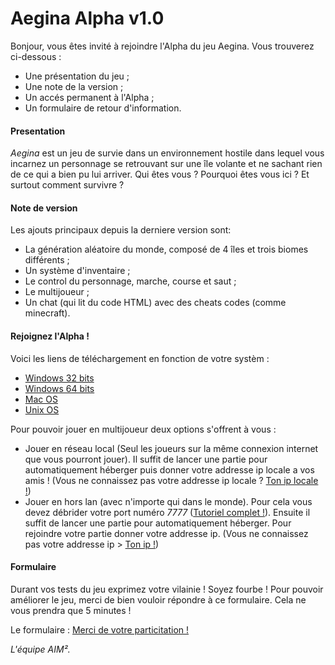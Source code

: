 # Aegina Alpha v1.0

Bonjour, vous êtes invité à rejoindre l'Alpha du jeu Aegina. Vous trouverez ci-dessous :

* Une présentation du jeu ;
* Une note de la version ;
* Un accés permanent à l'Alpha ;
* Un formulaire de retour d'information. 

#### Presentation

*Aegina* est un jeu de survie dans un environnement hostile dans lequel vous incarnez un personnage se retrouvant sur une île volante et ne sachant rien de ce qui a bien pu lui arriver. Qui êtes vous ? Pourquoi êtes vous ici ? Et surtout comment survivre ?

#### Note de version

Les ajouts principaux depuis la derniere version sont:

* La génération aléatoire du monde, composé de 4 îles et trois biomes différents ;
* Un système d'inventaire ;
* Le control du personnage, marche, course et saut ;
* Le multijoueur ;
* Un chat (qui lit du code HTML) avec des cheats codes (comme minecraft).

#### Rejoignez l'Alpha ! 

Voici les liens de téléchargement en fonction de votre systèm :

  * [Windows 32 bits](https://www.dropbox.com/s/fz07brnm1aeoqzd/Aegina%20v1.0-alpha%20Windows%20x86.zip?dl=0)
  * [Windows 64 bits](https://www.dropbox.com/s/8bth22bn15a17yv/Aegina%20v1.0-alpha%20Windows%20x64.zip?dl=0)
  * [Mac OS](https://www.dropbox.com/s/xvzub90dbx9mnqq/Aegina%20v1.0-alpha%20Mac.zip?dl=0)
  * [Unix OS](https://www.dropbox.com/s/gopfk6e004f73mw/Aegina%20v1.0-alpha%20Linux.zip?dl=0)

Pour pouvoir jouer en multijoueur deux options s'offrent à vous :

* Jouer en réseau local (Seul les joueurs sur la même connexion internet que vous pourront jouer). Il suffit de lancer une partie pour automatiquement héberger puis donner votre addresse ip locale a vos amis ! (Vous ne connaissez pas votre addresse ip locale ? [Ton ip locale !](http://www.mon-ip.com/adresse-ip-locale.php))
* Jouer en hors lan (avec n'importe qui dans le monde). Pour cela vous devez débrider votre port numéro *7777* ([Tutoriel complet !](https://craym.eu/tutoriels/utilitaires/ouvrir_les_ports_de_sa_box.html)). Ensuite il suffit de lancer une partie pour automatiquement héberger. Pour rejoindre votre partie donner votre addresse ip. (Vous ne connaissez pas votre addresse ip > [Ton ip !](http://whatismyipaddress.com/fr/mon-ip))

#### Formulaire

Durant vos tests du jeu exprimez votre vilainie ! Soyez fourbe !
Pour pouvoir améliorer le jeu, merci de bien vouloir répondre à ce formulaire. Cela ne vous prendra que 5 minutes !

Le formulaire : [Merci de votre particitation !](https://docs.google.com/forms/d/1Oq0TMjaWIWbIhSqc6B1jFfrch2K2kU7ql6mxHOFKWYc/viewform)

*L'équipe AIM².*
